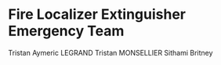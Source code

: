 # Fire Localizer Extinguisher Emergency Team

Tristan
Aymeric LEGRAND
Tristan MONSELLIER
Sithami
Britney
